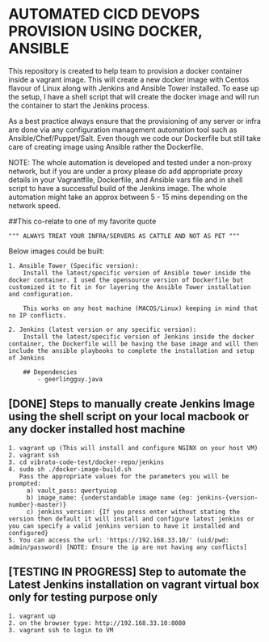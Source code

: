 # AUTOMATED CICD DEVOPS PROVISION USING DOCKER, ANSIBLE

This repository is created to help team to provision a docker container inside a vagrant image. This will create a new docker image with Centos flavour of Linux along with Jenkins and Ansible Tower installed. To ease up the setup, I have a shell script that will create the docker image and will run the container to start the Jenkins process.

As a best practice always ensure that the provisioning of any server or infra are done via any configuration management automation tool such as Ansible/Chef/Puppet/Salt. Even though we code our Dockerfile but still take care of creating image using Ansible rather the Dockerfile.

NOTE: The whole automation is developed and tested under a non-proxy network, but if you are under a proxy please do add appropriate proxy details in your Vagrantfile, Dockerfile, and Ansible vars file and in shell script to have a successful build of the Jenkins image. The whole automation might take an approx between 5 - 15 mins depending on the network speed.

##This co-relate to one of my favorite quote

    """ ALWAYS TREAT YOUR INFRA/SERVERS AS CATTLE AND NOT AS PET """

Below images could be built:

    1. Ansible Tower (Specific version):
        Install the latest/specific version of Ansible tower inside the docker container. I used the opensource version of Dockerfile but customized it to fit in for layering the Ansible Tower installation and configuration.

        This works on any host machine (MACOS/Linux) keeping in mind that no IP conflicts.

    2. Jenkins (latest version or any specific version):
        Install the latest/specific version of Jenkins inside the docker container, the Dockerfile will be having the base image and will then include the ansible playbooks to complete the installation and setup of Jenkins

        ## Dependencies
            - geerlingguy.java

## [DONE] Steps to manually create Jenkins Image using the shell script on your local macbook or any docker installed host machine 

    1. vagrant up (This will install and configure NGINX on your host VM)
    2. vagrant ssh
    3. cd vibrato-code-test/docker-repo/jenkins
    4. sudo sh ./docker-image-build.sh
       Pass the appropriate values for the parameters you will be prompted:
         a) vault_pass: qwertyuiop
         b) image_name: {understandable image name (eg: jenkins-{version-number}-master)}
         c) jenkins_version: {If you press enter without stating the version then default it will install and configure latest jenkins or you can specify a valid jenkins version to have it installed and configured}
    5. You can access the url: 'https://192.168.33.10/' (uid/pwd: admin/password) [NOTE: Ensure the ip are not having any conflicts]

## [TESTING IN PROGRESS] Step to automate the Latest Jenkins installation on vagrant virtual box only for testing purpose only

    1. vagrant up
    2. on the browser type: http://192.168.33.10:8080
    3. vagrant ssh to login to VM
